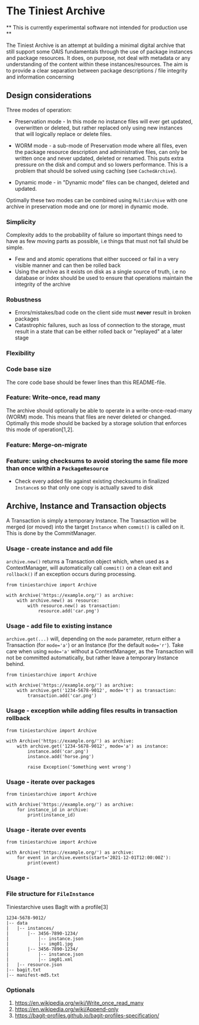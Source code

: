 # The Tiniest Archive

** This is currently experimental software not intended for production use  **

The Tiniest Archive is an attempt at building a minimal digital archive that still support some OAIS fundamentals through the use of package instances and package resources. It does, on purpose, not deal with metadata or any understanding of the content within these instances/resources. The aim is to provide a clear separation between package descriptions / file integrity and information concerning 

## Design considerations

Three modes of operation:

- Preservation mode - In this mode no instance files will ever get updated, overwritten or deleted, but rather replaced only using new instances that will logically replace or delete files.

- WORM mode - a sub-mode of Preservation mode where all files, even the package resource description and administrative files, can only be written once and never updated, deleted or renamed. This puts extra pressure on the disk and comput and so lowers performance. This is a problem that should be solved using caching (see `CachedArchive`).

- Dynamic mode - in "Dynamic mode" files can be changed, deleted and updated.

Optimally these two modes can be combined using `MultiArchive` with one archive in preservation mode and one (or more) in dynamic mode.

### Simplicity 

Complexity adds to the probability of failure so important things need to have as few moving parts as possible, i.e things that must not fail shuld be simple. 

- Few and and atomic operations that either succeed or fail in a very visible manner and can then be rolled back
- Using the archive as it exists on disk as a single source of truth, i.e no database or index should be used to ensure that operations maintain the integrity of the archive

### Robustness

- Errors/mistakes/bad code on the client side must **never** result in broken packages
- Catastrophic failures, such as loss of connection to the storage, must result in a state that can be either rolled back or "replayed" at a later stage

### Flexibility

### Code base size

The core code base should be fewer lines than this README-file.

### Feature: Write-once, read many

The archive should optionally be able to operate in a write-once-read-many (WORM) mode. This means that files are never deleted or changed. Optimally this mode should be backed by a storage solution that enforces this mode of operation[1,2].

### Feature: Merge-on-migrate



### Feature: using checksums to avoid storing the same file more than once within a `PackageResource`

- Check every added file against existing checksums in finalized `Instance`s so that only one copy is actually saved to disk

## Archive, Instance and Transaction objects

A Transaction is simply a temporary Instance. The Transaction will be merged (or moved) into the target `Instance` when `commit()` is called on it. This is done by the CommitManager.

### Usage - create instance and add file

`archive.new()` returns a Transaction object which, when used as a ContextManager, will automatically call `commit()` on a clean exit and `rollback()` if an exception occurs during processing.

```
from tiniestarchive import Archive

with Archive('https://example.org/') as archive:
    with archive.new() as resource:
        with resource.new() as transaction:
            resource.add('car.png')
```

### Usage - add file to existing instance 

`archive.get(...)` will, depending on the `mode` parameter, return either a Transaction (for `mode='a'`) or an Instance (for the default `mode='r'`). Take care when using `mode='a'` without a ContextManager, as the Transaction will not be committed automatically, but rather leave a temporary Instance behind.

```
from tiniestarchive import Archive

with Archive('https://example.org/') as archive:
    with archive.get('1234-5678-9012', mode='t') as transaction:
        transaction.add('car.png')
```

### Usage - exception while adding files results in transaction rollback

```
from tiniestarchive import Archive

with Archive('https://example.org/') as archive:
    with archive.get('1234-5678-9012', mode='a') as instance:
        instance.add('car.png')
        instance.add('horse.png')

        raise Exception('Something went wrong')
```

### Usage - iterate over packages

```
from tiniestarchive import Archive

with Archive('https://example.org/') as archive:
    for instance_id in archive:
        print(instance_id)
```

### Usage - iterate over events

```
from tiniestarchive import Archive

with Archive('https://example.org/') as archive:
    for event in archive.events(start='2021-12-01T12:00:00Z'):
        print(event)
```

### Usage - 


### File structure for `FileInstance`

Tiniestarchive uses BagIt with a profile[3]

```
1234-5678-9012/
|-- data
|   |-- instances/
|       |-- 3456-7890-1234/
|           |-- instance.json
|           |-- img01.jpg
|       |-- 3456-7890-1234/
|           |-- instance.json
|           |-- img01.xml
|   |-- resource.json
|-- bagit.txt
|-- manifest-md5.txt
```

### Optionals



1. https://en.wikipedia.org/wiki/Write_once_read_many
2. https://en.wikipedia.org/wiki/Append-only
3. https://bagit-profiles.github.io/bagit-profiles-specification/
